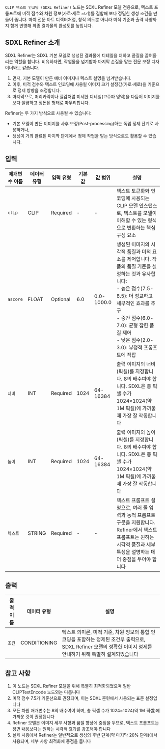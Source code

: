 `CLIP 텍스트 인코딩 (SDXL Refiner)`  노드는 SDXL Refiner 모델 전용으로, 텍스트 프롬프트에 미적 점수와 차원 정보(가로·세로 크기)를 결합해 보다 정밀한 생성 조건을 만들어 줍니다. 마치 전문 아트 디렉터처럼, 창작 의도뿐 아니라 미적 기준과 출력 사양까지 함께 반영해 최종 결과물의 완성도를 높입니다.

## SDXL Refiner 소개

SDXL Refiner는 SDXL 기본 모델로 생성된 결과물에 디테일을 더하고 품질을 끌어올리는 역할을 합니다.
비유하자면, 작업물을 넘겨받아 마지막 손질을 맡는 전문 보정 디자이너와도 같습니다.

1. 먼저, 기본 모델이 만든 예비 이미지나 텍스트 설명을 넘겨받습니다.
2. 이후, 미적 점수와 텍스트 인코딩에 사용될 이미지 크기 설정값(가로·세로)을 기준으로 정제 방향을 조정합니다.
3. 마지막으로, 머리카락이나 질감처럼 미세한 디테일(고주파 영역)을 다듬어 이미지를 보다 깔끔하고 정돈된 형태로 마무리합니다.

Refiner는 두 가지 방식으로 사용될 수 있습니다:

- 기본 모델이 만든 이미지를 사후 보정(Post-processing)하는 독립 정제 단계로 사용하거나,
- 생성이 거의 완료된 마지막 단계에서 정제 작업을 맡는 방식으로도 활용할 수 있습니다.

## 입력

| 매개변수 이름 | 데이터 유형 | 입력 유형 | 기본값 | 값 범위 | 설명 |
|--------------|------------|-----------|--------|---------|------|
| `clip` | CLIP | Required | - | - | 텍스트 토큰화와 인코딩에 사용되는 CLIP 모델 인스턴스로, 텍스트를 모델이 이해할 수 있는 형식으로 변환하는 핵심 구성 요소 |
| `ascore` | FLOAT | Optional | 6.0 | 0.0-1000.0 | 생성된 이미지의 시각적 품질과 미적 요소를 제어합니다. 작품의 품질 기준을 설정하는 것과 유사합니다:<br/>- 높은 점수(7.5-8.5): 더 정교하고 세부적인 효과를 추구<br/>- 중간 점수(6.0-7.0): 균형 잡힌 품질 제어<br/>- 낮은 점수(2.0-3.0): 부정적 프롬프트에 적합 |
| `너비` | INT | Required | 1024 | 64-16384 | 출력 이미지의 너비(픽셀)를 지정합니다. 8의 배수여야 합니다. SDXL은 총 픽셀 수가 1024×1024(약 1M 픽셀)에 가까울 때 가장 잘 작동합니다 |
| `높이` | INT | Required | 1024 | 64-16384 | 출력 이미지의 높이(픽셀)를 지정합니다. 8의 배수여야 합니다. SDXL은 총 픽셀 수가 1024×1024(약 1M 픽셀)에 가까울 때 가장 잘 작동합니다 |
| `텍스트` | STRING | Required | - | - | 텍스트 프롬프트 설명으로, 여러 줄 입력과 동적 프롬프트 구문을 지원합니다. Refiner에서 텍스트 프롬프트는 원하는 시각적 품질과 세부 특성을 설명하는 데 더 중점을 두어야 합니다 |

## 출력

| 출력 이름 | 데이터 유형 | 설명 |
|-----------|------------|------|
| `조건` | CONDITIONING | 텍스트 의미론, 미적 기준, 차원 정보의 통합 인코딩을 포함하는 정제된 조건부 출력으로, SDXL Refiner 모델의 정확한 이미지 정제를 안내하기 위해 특별히 설계되었습니다 |

## 참고 사항

1. 이 노드는 SDXL Refiner 모델을 위해 특별히 최적화되었으며 일반 CLIPTextEncode 노드와는 다릅니다
2. 미적 점수 7.5가 기준선으로 권장되며, 이는 SDXL 훈련에서 사용되는 표준 설정입니다
3. 모든 차원 매개변수는 8의 배수여야 하며, 총 픽셀 수가 1024×1024(약 1M 픽셀)에 가까운 것이 권장됩니다
4. Refiner 모델은 이미지 세부 사항과 품질 향상에 중점을 두므로, 텍스트 프롬프트는 장면 내용보다는 원하는 시각적 효과를 강조해야 합니다
5. 실제 사용에서 Refiner는 일반적으로 생성의 후반 단계(약 마지막 20% 단계)에서 사용되며, 세부 사항 최적화에 중점을 둡니다
